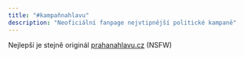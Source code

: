 ```yaml
---
title: "#kampaňnahlavu"
description: "Neoficiální fanpage nejvtipnější politické kampaně"
---
```


Nejlepší je stejně originál [prahanahlavu.cz](https://prahanahlavu.cz) (NSFW)
